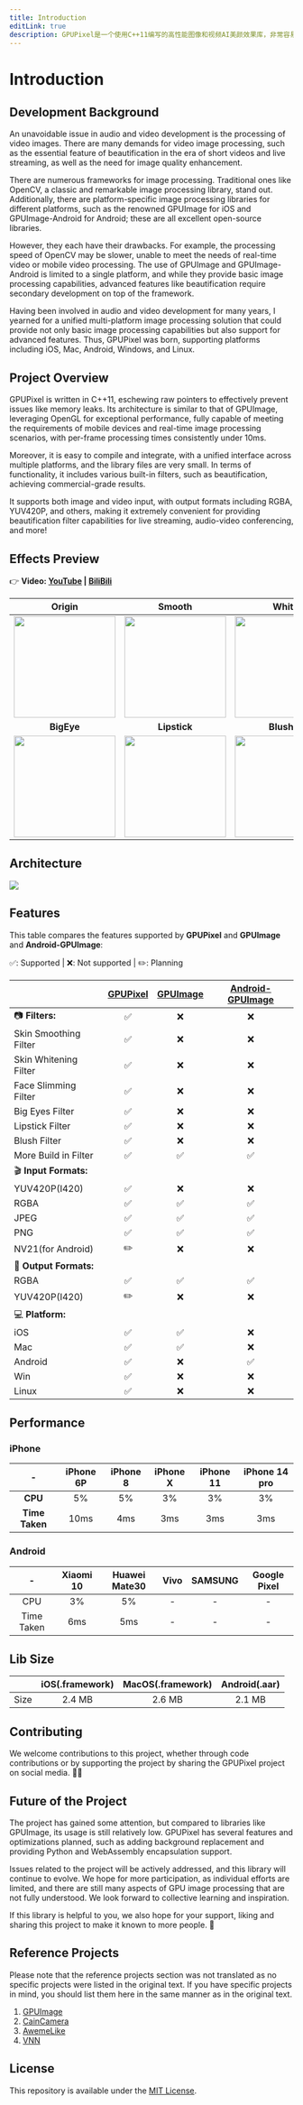 ```yaml
---
title: Introduction
editLink: true
description: GPUPixel是一个使用C++11编写的高性能图像和视频AI美颜效果库，非常容易编译和集成，并且库文件非常小。它是基于GPU的，并且带有内置的美颜效果滤镜，可以实现商业级别的效果。它支持的平台包括iOS、Mac和Android，理论上可以移植到任何支持OpenGL/ES的平台
---
```


# Introduction

## Development Background
An unavoidable issue in audio and video development is the processing of video images. There are many demands for video image processing, such as the essential feature of beautification in the era of short videos and live streaming, as well as the need for image quality enhancement.

There are numerous frameworks for image processing. Traditional ones like OpenCV, a classic and remarkable image processing library, stand out. Additionally, there are platform-specific image processing libraries for different platforms, such as the renowned GPUImage for iOS and GPUImage-Android for Android; these are all excellent open-source libraries.

However, they each have their drawbacks. For example, the processing speed of OpenCV may be slower, unable to meet the needs of real-time video or mobile video processing. The use of GPUImage and GPUImage-Android is limited to a single platform, and while they provide basic image processing capabilities, advanced features like beautification require secondary development on top of the framework.

Having been involved in audio and video development for many years, I yearned for a unified multi-platform image processing solution that could provide not only basic image processing capabilities but also support for advanced features. Thus, GPUPixel was born, supporting platforms including iOS, Mac, Android, Windows, and Linux.

## Project Overview
GPUPixel is written in C++11, eschewing raw pointers to effectively prevent issues like memory leaks. Its architecture is similar to that of GPUImage, leveraging OpenGL for exceptional performance, fully capable of meeting the requirements of mobile devices and real-time image processing scenarios, with per-frame processing times consistently under 10ms.

Moreover, it is easy to compile and integrate, with a unified interface across multiple platforms, and the library files are very small. In terms of functionality, it includes various built-in filters, such as beautification, achieving commercial-grade results.

It supports both image and video input, with output formats including RGBA, YUV420P, and others, making it extremely convenient for providing beautification filter capabilities for live streaming, audio-video conferencing, and more!
## Effects Preview

👉 **Video: <a href="https://youtu.be/9BY1Qx1NEPs" target="_blank">YouTube</a> | <a href="https://www.bilibili.com/video/BV1xQ4y1L7Fh/?share_source=copy_web&vd_source=46adcb1014fa989cfcbb4cc1e866831e" target="_blank">BiliBili</a>**


|                   **Origin**                    |                    **Smooth**                     |                    **White**                     |                   **ThinFace**                    |
| :---------------------------------------------: | :-----------------------------------------------: | :----------------------------------------------: | :-----------------------------------------------: |
| <img src="../../image/origin.gif" width="180px"> |  <img src="../../image/smooth.gif" width="180px">  |  <img src="../../image/white.gif" width="180px">  | <img src="../../image/thinface.gif" width="180px"> |
|                   **BigEye**                    |                   **Lipstick**                    |                   **Blusher**                    |                    **ON-OFF**                     |
| <img src="../../image/bigeye.gif" width="180px"> | <img src="../../image/lipstick.gif" width="180px"> | <img src="../../image/blusher.gif" width="180px"> |  <img src="../../image/on-off.gif" width="180px">  |

## Architecture
![](../../image/arch-en.jpg)

## Features

This table compares the features supported by **GPUPixel** and **GPUImage** and **Android-GPUImage**:

✅: Supported | ❌: Not supported | ✏️: Planning

|                       | [GPUPixel](https://github.com/pixpark/gpupixel) | [GPUImage](https://github.com/BradLarson/GPUImage) | [Android-GPUImage](https://github.com/cats-oss/android-gpuimage) |
| :-------------------- | :---------------------------------------------: | :------------------------------------------------: | :----------------------------------------------------------: |
| 📷 **Filters:**        |                        ✅                        |                         ❌                          |                              ❌                               |
| Skin Smoothing Filter |                        ✅                        |                         ❌                          |                              ❌                               |
| Skin Whitening Filter |                        ✅                        |                         ❌                          |                              ❌                               |
| Face Slimming Filter  |                        ✅                        |                         ❌                          |                              ❌                               |
| Big Eyes Filter       |                        ✅                        |                         ❌                          |                              ❌                               |
| Lipstick Filter       |                        ✅                        |                         ❌                          |                              ❌                               |
| Blush Filter          |                        ✅                        |                         ❌                          |                              ❌                               |
| More Build in Filter  |                        ✅                        |                         ✅                          |                              ✅                               |
| 🎬 **Input Formats:**  |                                                 |                                                    |                                                              |
| YUV420P(I420)         |                        ✅                        |                         ❌                          |                              ❌                               |
| RGBA                  |                        ✅                        |                         ✅                          |                              ✅                               |
| JPEG                  |                        ✅                        |                         ✅                          |                              ✅                               |
| PNG                   |                        ✅                        |                         ✅                          |                              ✅                               |
| NV21(for Android)     |                        ✏️                        |                         ❌                          |                              ❌                               |
| 🎥 **Output Formats:** |                                                 |                                                    |                                                              |
| RGBA                  |                        ✅                        |                         ✅                          |                              ✅                               |
| YUV420P(I420)         |                        ✏️                        |                         ❌                          |                              ❌                               |
| 💻 **Platform:**       |                                                 |                                                    |                                                              |
| iOS                   |                        ✅                        |                         ✅                          |                              ❌                               |
| Mac                   |                        ✅                        |                         ✅                          |                              ❌                               |
| Android               |                        ✅                        |                         ❌                          |                              ✅                               |
| Win                   |                        ✅                        |                         ❌                          |                              ❌                               |
| Linux                 |                        ✅                        |                         ❌                          |                              ❌                               |


##  Performance
### iPhone
|       -        | iPhone 6P | iPhone 8 | iPhone X | iPhone 11 | iPhone 14 pro |
| :------------: | :-------: | :------: | :------: | :-------: | :-----------: |
|    **CPU**     |    5%     |    5%    |    3%    |    3%     |      3%       |
| **Time Taken** |   10ms    |   4ms    |   3ms    |    3ms    |      3ms      |
### Android
|     -      | Xiaomi 10 | Huawei Mate30 | Vivo  | SAMSUNG | Google Pixel |
| :--------: | :-------: | :-----------: | :---: | :-----: | :----------: |
|    CPU     |    3%     |      5%       |   -   |    -    |      -       |
| Time Taken |    6ms    |      5ms      |   -   |    -    |      -       |


## Lib Size

|       | iOS(.framework) | MacOS(.framework) | Android(.aar) |
| :---: | :-------------: | :---------------: | :-----------: |
| Size  |     2.4 MB      |      2.6 MB       |    2.1 MB     |


## Contributing
We welcome contributions to this project, whether through code contributions or by supporting the project by sharing the GPUPixel project on social media. 👏🏻

## Future of the Project
The project has gained some attention, but compared to libraries like GPUImage, its usage is still relatively low. GPUPixel has several features and optimizations planned, such as adding background replacement and providing Python and WebAssembly encapsulation support.

Issues related to the project will be actively addressed, and this library will continue to evolve. We hope for more participation, as individual efforts are limited, and there are still many aspects of GPU image processing that are not fully understood. We look forward to collective learning and inspiration.

If this library is helpful to you, we also hope for your support, liking and sharing this project to make it known to more people. 🙏

## Reference Projects

Please note that the reference projects section was not translated as no specific projects were listed in the original text. If you have specific projects in mind, you should list them here in the same manner as in the original text.

1. [GPUImage](https://github.com/BradLarson/GPUImage) 
2. [CainCamera](https://github.com/CainKernel/CainCamera)
3. [AwemeLike](https://github.com/ZZZZou/AwemeLike)
4. [VNN](https://github.com/joyycom/VNN)

## License
This repository is available under the [MIT License](https://github.com/pixpark/gpupixel?tab=MIT-1-ov-file#readme).

